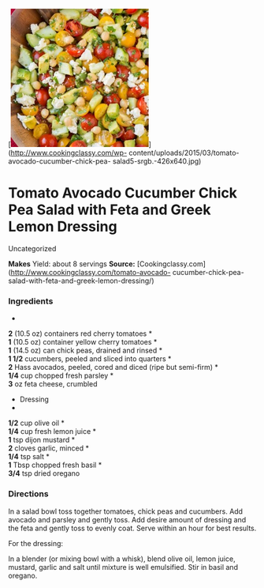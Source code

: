 ﻿

[![](./images/5317b996-efca-4eee-83d9-943b3d0f759e.jpg)](http://www.cookingclassy.com/wp-
content/uploads/2015/03/tomato-avocado-cucumber-chick-pea-
salad5-srgb.-426x640.jpg)

#  Tomato Avocado Cucumber Chick Pea Salad with Feta and Greek Lemon Dressing

Uncategorized

  
**Makes** Yield: about 8 servings
**Source:** [Cookingclassy.com](http://www.cookingclassy.com/tomato-avocado-
cucumber-chick-pea-salad-with-feta-and-greek-lemon-dressing/)

###  Ingredients

  *  
**2** (10.5 oz) containers red cherry tomatoes
  *   
**1** (10.5 oz) container yellow cherry tomatoes
  *   
**1** (14.5 oz) can chick peas, drained and rinsed
  *   
**1 1/2** cucumbers, peeled and sliced into quarters
  *   
**2** Hass avocados, peeled, cored and diced (ripe but semi-firm)
  *   
**1/4** cup chopped fresh parsley
  *   
**3** oz feta cheese, crumbled
  * Dressing
  *   
**1/2** cup olive oil
  *   
**1/4** cup fresh lemon juice
  *   
**1** tsp dijon mustard
  *   
**2** cloves garlic, minced
  *   
**1/4** tsp salt
  *   
**1** Tbsp chopped fresh basil
  *   
**3/4** tsp dried oregano

###  Directions

In a salad bowl toss together tomatoes, chick peas and cucumbers. Add avocado
and parsley and gently toss. Add desire amount of dressing and the feta and
gently toss to evenly coat. Serve within an hour for best results.

For the dressing:

In a blender (or mixing bowl with a whisk), blend olive oil, lemon juice,
mustard, garlic and salt until mixture is well emulsified. Stir in basil and
oregano.

